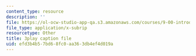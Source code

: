 ```yaml
---
content_type: resource
description: ''
file: https://ol-ocw-studio-app-qa.s3.amazonaws.com/courses/9-00-introduction-to-psychology-fall-2004/efd3b4b57bd68fc0aa363db4ef4d019a_10497.srt
file_type: application/x-subrip
resourcetype: Other
title: 3play caption file
uid: efd3b4b5-7bd6-8fc0-aa36-3db4ef4d019a
---
```

